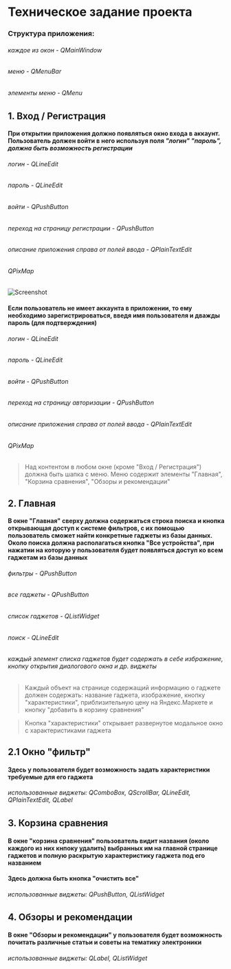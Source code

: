 # Техническое задание проекта

### Структура приложения:

###### каждое из окон - QMainWindow
###### меню - QMenuBar
###### элементы меню - QMenu

## 1. Вход / Регистрация

  #### При открытии приложения должно появляться окно входа в аккаунт. Пользователь должен войти в него используя поля *"логин"* *"пароль", должна быть возможность регистрации*
  
  ###### логин - QLineEdit
  ###### пароль - QLineEdit
  ###### войти - QPushButton
  ###### переход на страницу регистрации - QPushButton
  ###### описание приложения справа от полей ввода - QPlainTextEdit
  ###### QPixMap
  
  ![Screenshot](https://user-images.githubusercontent.com/78506458/138615338-b16a5cf4-a7df-46fe-9352-4a8f76b18461.png)
  
  #### Если пользователь не имеет аккаунта в приложении, то ему необходимо зарегистрироваться, введя имя пользователя и дважды пароль (для подтверждения)
  
  ###### логин - QLineEdit
  ###### пароль - QLineEdit
  ###### войти - QPushButton
  ###### переход на страницу авторизации - QPushButton
  ###### описание приложения справа от полей ввода - QPlainTextEdit
  ###### QPixMap

> Над контентом в любом окне (кроме "Вход / Регистрация") должна быть шапка с меню. Меню содержит элементы "Главная", "Корзина сравнения", "Обзоры и рекомендации"

## 2. Главная

#### В окне **"Главная"** сверху должна содержаться строка поиска и кнопка открывающая доступ к системе фильтров, с их помощью пользователь сможет найти конкретные гаджеты из базы данных. Около поиска должна располагаться кнопка **"Все устройства"**, при нажатии на которую у пользователя будет появляться доступ ко всем гаджетам из базы данных

  ###### фильтры - QPushButton
  ###### все гаджеты - QPushButton
  ###### список гаджетов - QListWidget
  ###### поиск - QLineEdit
  ###### каждый элемент списка гаджетов будет содержать в себе избражение, кнопку открытия диалогового окна и др. виджеты

  > Каждый объект на странице cодержащий информацию о гаджете должен содержать: название гаджета, изображение, кнопку "характеристики", приблизительную цену на Яндекс.Маркете и кнопку "добавить в корзину сравнения"

  > Кнопка "характеристики" открывает развернутое модальное окно с характеристиками гаджета

## 2.1 Окно "фильтр"

#### Здесь у пользователя будет возможность задать характеристики требуемые для его гаджета

  ###### использованные виджеты: QComboBox, QScrollBar, QLineEdit, QPlainTextEdit, QLabel

## 3. Корзина сравнения

  #### В окне **"корзина сравнения"** пользователь видит названия (около каждого из них кнпоку удалить) выбранных им на главной странице гаджетов и полную раскрытую характеристику гаджета под его названием
  #### Здесь должна быть кнопка "очистить все"
  
   ###### использованные виджеты: QPushButton, QListWidget

## 4. Обзоры и рекомендации

  #### В окне **"Обзоры и рекомендации"** у пользователя будет возможность почитать различные статьи и советы на тематику электроники
  
  ###### использованные виджеты: QLabel, QListWidget
